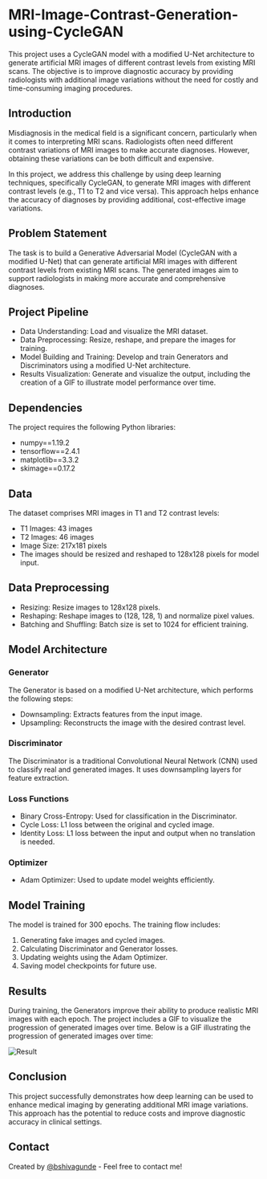 # MRI-Image-Contrast-Generation-using-CycleGAN
This project uses a CycleGAN model with a modified U-Net architecture to generate artificial MRI images of different contrast levels from existing MRI scans. The objective is to improve diagnostic accuracy by providing radiologists with additional image variations without the need for costly and time-consuming imaging procedures.

## Introduction
Misdiagnosis in the medical field is a significant concern, particularly when it comes to interpreting MRI scans. Radiologists often need different contrast variations of MRI images to make accurate diagnoses. However, obtaining these variations can be both difficult and expensive.

In this project, we address this challenge by using deep learning techniques, specifically CycleGAN, to generate MRI images with different contrast levels (e.g., T1 to T2 and vice versa). This approach helps enhance the accuracy of diagnoses by providing additional, cost-effective image variations.

## Problem Statement

The task is to build a Generative Adversarial Model (CycleGAN with a modified U-Net) that can generate artificial MRI images with different contrast levels from existing MRI scans. The generated images aim to support radiologists in making more accurate and comprehensive diagnoses.

## Project Pipeline
 - Data Understanding: Load and visualize the MRI dataset.
 - Data Preprocessing: Resize, reshape, and prepare the images for training.
 - Model Building and Training: Develop and train Generators and Discriminators using a modified U-Net architecture.
 - Results Visualization: Generate and visualize the output, including the creation of a GIF to illustrate model performance over time.


## Dependencies
The project requires the following Python libraries:

 - numpy==1.19.2
 - tensorflow==2.4.1
 - matplotlib==3.3.2
 - skimage==0.17.2
 
## Data
The dataset comprises MRI images in T1 and T2 contrast levels:

 - T1 Images: 43 images
 - T2 Images: 46 images
 - Image Size: 217x181 pixels
 - The images should be resized and reshaped to 128x128 pixels for model input. 
 
## Data Preprocessing
 - Resizing: Resize images to 128x128 pixels.
 - Reshaping: Reshape images to (128, 128, 1) and normalize pixel values.
 - Batching and Shuffling: Batch size is set to 1024 for efficient training. 
 
## Model Architecture
### Generator
The Generator is based on a modified U-Net architecture, which performs the following steps:

 - Downsampling: Extracts features from the input image.
 - Upsampling: Reconstructs the image with the desired contrast level.
 
### Discriminator
The Discriminator is a traditional Convolutional Neural Network (CNN) used to classify real and generated images. It uses downsampling layers for feature extraction.

### Loss Functions
 - Binary Cross-Entropy: Used for classification in the Discriminator.
 - Cycle Loss: L1 loss between the original and cycled image.
 - Identity Loss: L1 loss between the input and output when no translation is needed.
 
### Optimizer
 - Adam Optimizer: Used to update model weights efficiently.
 
## Model Training
The model is trained for 300 epochs. The training flow includes:

 1. Generating fake images and cycled images.
 2. Calculating Discriminator and Generator losses.
 3. Updating weights using the Adam Optimizer.
 4. Saving model checkpoints for future use.
 
## Results
During training, the Generators improve their ability to produce realistic MRI images with each epoch. The project includes a GIF to visualize the progression of generated images over time.
Below is a GIF illustrating the progression of generated images over time:

![Result](https://github.com/bshivagunde/MRI-Image-Contrast-Generation-using-CycleGAN/blob/main/MRI_cyclegan.gif)

## Conclusion
This project successfully demonstrates how deep learning can be used to enhance medical imaging by generating additional MRI image variations. This approach has the potential to reduce costs and improve diagnostic accuracy in clinical settings.

## Contact
Created by [@bshivagunde](https://github.com/bshivagunde) - Feel free to contact me!
